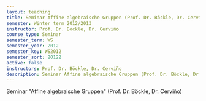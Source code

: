 ```yaml
---
layout: teaching
title: Seminar Affine algebraische Gruppen (Prof. Dr. Böckle, Dr. Cerviño)
semester: Winter term 2012/2013
instructor: Prof. Dr. Böckle, Dr. Cerviño
course_type: Seminar
semester_term: WS
semester_year: 2012
semester_key: WS2012
semester_sort: 20122
active: false
instructors: Prof. Dr. Böckle, Dr. Cerviño
description: Seminar Affine algebraische Gruppen (Prof. Dr. Böckle, Dr. Cerviño)
---
```


Seminar "Affine algebraische Gruppen" (Prof. Dr. Böckle, Dr. Cerviño)

